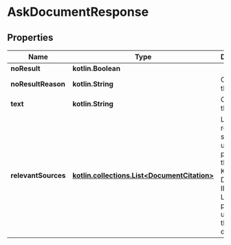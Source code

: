
# AskDocumentResponse

## Properties
| Name | Type | Description | Notes |
| ------------ | ------------- | ------------- | ------------- |
| **noResult** | **kotlin.Boolean** |  |  [optional] |
| **noResultReason** | **kotlin.String** | Content of the answer. |  [optional] |
| **text** | **kotlin.String** | Content of the answer. |  [optional] |
| **relevantSources** | [**kotlin.collections.List&lt;DocumentCitation&gt;**](DocumentCitation.md) | List of the relevant sources used to produce the answer.  Key &#x3D; Document ID  Value &#x3D; List of partitions used from the document. |  [optional] |



